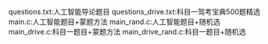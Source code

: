 questions.txt:人工智能导论题目
questions_drive.txt:科目一驾考宝典500题精选
main.c:人工智能题目+蒙题方法
main_rand.c:人工智能题目+随机选
main_drive.c:科目一题目+蒙题方法
main_drive_rand.c:科目一题目+随机选
